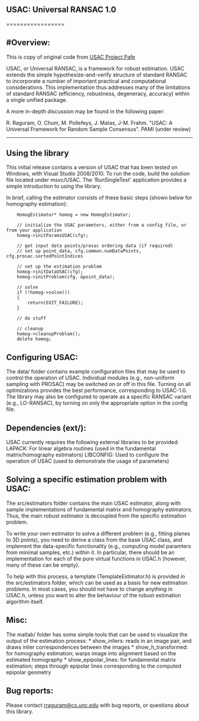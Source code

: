 
## USAC: Universal RANSAC 1.0
=================

#Overview:
--------

This is copy of original code from [USAC Project Pafe](http://www.cs.unc.edu/~rraguram/usac/)


USAC, or Universal RANSAC, is a framework for robust estimation. USAC extends the simple hypothesize-and-verify structure of standard RANSAC to incorporate a number of important practical and computational considerations. This implementation thus addresses many of the limitations of standard RANSAC (efficiency, robustness, degeneracy, accuracy) within a single unified package.

A more in-depth discussion may be found in the following paper:

R. Raguram, O. Chum, M. Pollefeys, J. Matas, J-M. Frahm. "USAC: A Universal Framework for Random Sample Consensus". PAMI (under review)

------------------
Using the library
------------------

This initial release contains a version of USAC that has been tested on Windows, with Visual Studio 2008/2010. To run the code, build the solution file located under msvc/USAC. The 'RunSingleTest' application provides a simple introduction to using the library.

In brief, calling the estimator consists of these basic steps (shown below for homography estimation):

		HomogEstimator* homog = new HomogEstimator;

		// initialize the USAC parameters, either from a config file, or from your application
		homog->initParamsUSAC(cfg);   

		// get input data points/prosac ordering data (if required)
		// set up point_data, cfg.common.numDataPoints, cfg.prosac.sortedPointIndices

		// set up the estimation problem
		homog->initDataUSAC(cfg);
		homog->initProblem(cfg, &point_data);

		// solve
		if (!homog->solve())
		{
			return(EXIT_FAILURE);
		}

		// do stuff

		// cleanup
		homog->cleanupProblem();
		delete homog;

Configuring USAC:
-----------------
The data/ folder contains example configuration files that may be used to control the operation of USAC. Individual modules (e.g., non-uniform sampling with PROSAC) may be switched on or off in this file. Turning on all optimizations provides the best performance, corresponding to USAC-1.0. The library may also be configured to operate as a specific RANSAC variant (e.g., LO-RANSAC), by turning on only the appropriate option in the config file.

Dependencies (ext/):
--------------------
USAC currently requires the following external libraries to be provided:
LAPACK: For linear algebra routines (used in the fundamental matrix/homography estimators)
LIBCONFIG: Used to configure the operation of USAC (used to demonstrate the usage of parameters)

Solving a specific estimation problem with USAC:
-------------------------------------------------
The src/estimators folder contains the main USAC estimator, along with sample implementations of fundamental matrix and homography estimators. Thus, the main robust estimator is decoupled from the specific estimation problem.

To write your own estimator to solve a different problem (e.g., fitting planes to 3D points), you need to derive a class from the base USAC class, and implement the data-specific functionality (e.g., computing model paramters from minimal samples, etc.) within it. In particular, there should be an implementation for each of the pure virtual functions in USAC.h (however, many of these can be empty).

To help with this process, a template (TemplateEstimator.h) is provided in the src/estimators folder, which can be used as a basis for new estimation problems. In most cases, you should not have to change anything in USAC.h, unless you want to alter the behaviour of the robust estimation algorithm itself.

Misc:
-----
The matlab/ folder has some simple tools that can be used to visualize the output of the estimation process:
    * show_inliers: reads in an image pair, and draws inlier correspondences between the images
	* show_h_transformed: for homography estimation; warps image into alignment based on the estimated homography
	* show_epipolar_lines: for fundamental matrix estimation; steps through epipolar lines corresponding to the computed epipolar geometry

Bug reports:
------------
Please contact rraguram@cs.unc.edu with bug reports, or questions about this library.
